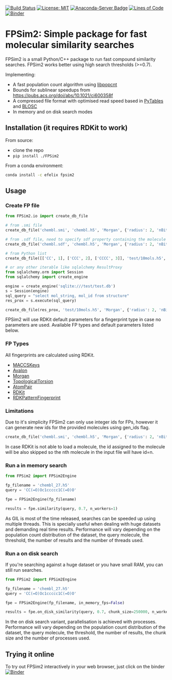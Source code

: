 [![Build Status](https://travis-ci.org/chembl/FPSim2.svg?branch=master)](https://travis-ci.org/chembl/FPSim2)
[![License: MIT](https://img.shields.io/badge/License-MIT-yellow.svg)](https://opensource.org/licenses/MIT)
[![Anaconda-Server Badge](https://anaconda.org/efelix/fpsim2/badges/platforms.svg)](https://anaconda.org/efelix/fpsim2)
[![Lines of Code](https://tokei.rs/b1/github/chembl/FPSim2)](https://github.com/chembl/FPSim2)
[![Binder](http://mybinder.org/badge.svg)](http://beta.mybinder.org/v2/gh/eloyfelix/fpsim2_binder/master?filepath=demo.ipynb)


# FPSim2: Simple package for fast molecular similarity searches

FPSim2 is a small Python/C++ package to run fast compound similarity searches. FPSim2 works better using high search thresholds (>=0.7).

Implementing: 

- A fast population count algorithm using [libpopcnt](https://github.com/kimwalisch/libpopcnt)
- Bounds for sublinear speedups from https://pubs.acs.org/doi/abs/10.1021/ci600358f
- A compressed file format with optimised read speed based in [PyTables](https://www.pytables.org/) and [BLOSC](http://www.blosc.org/pages/blosc-in-depth/)
- In memory and on disk search modes


## Installation (it requires RDKit to work)

From source:

 - clone the repo
 - `pip install ./FPSim2`

From a conda environment:

```bash
conda install -c efelix fpsim2
```

## Usage

### Create FP file

```python
from FPSim2.io import create_db_file

# from .smi file
create_db_file('chembl.smi', 'chembl.h5', 'Morgan', {'radius': 2, 'nBits': 2048})

# from .sdf file, need to specify sdf property containing the molecule id
create_db_file('chembl.sdf', 'chembl.h5', 'Morgan', {'radius': 2, 'nBits': 2048}, mol_id_prop='mol_id')

# from Python list
create_db_file([['CC', 1], ['CCC', 2], ['CCCC', 3]], 'test/10mols.h5', 'Morgan', {'radius': 2, 'nBits': 2048})

# or any other iterable like sqlalchemy ResultProxy 
from sqlalchemy.orm import Session
from sqlalchemy import create_engine

engine = create_engine('sqlite:///test/test.db')
s = Session(engine)
sql_query = "select mol_string, mol_id from structure"
res_prox = s.execute(sql_query)

create_db_file(res_prox, 'test/10mols.h5', 'Morgan', {'radius': 2, 'nBits': 2048})
```

FPSim2 will use RDKit default parameters for a fingerprint type in case no parameters are used. Available FP types and default parameters listed below.

### FP Types

All fingerprints are calculated using RDKit.  

- [MACCSKeys](http://rdkit.org/docs/source/rdkit.Chem.rdMolDescriptors.html#rdkit.Chem.rdMolDescriptors.GetMACCSKeysFingerprint)
- [Avalon](http://rdkit.org/docs/source/rdkit.Avalon.pyAvalonTools.html#rdkit.Avalon.pyAvalonTools.GetAvalonFP)
- [Morgan](http://rdkit.org/docs/source/rdkit.Chem.rdMolDescriptors.html#rdkit.Chem.rdMolDescriptors.GetMorganFingerprintAsBitVect)
- [TopologicalTorsion](http://rdkit.org/docs/source/rdkit.Chem.rdMolDescriptors.html#rdkit.Chem.rdMolDescriptors.GetHashedTopologicalTorsionFingerprintAsBitVect)
- [AtomPair](http://rdkit.org/docs/source/rdkit.Chem.rdMolDescriptors.html#rdkit.Chem.rdMolDescriptors.GetHashedAtomPairFingerprintAsBitVect)
- [RDKit](http://rdkit.org/docs/source/rdkit.Chem.rdmolops.html#rdkit.Chem.rdmolops.RDKFingerprint)
- [RDKPatternFingerprint](http://rdkit.org/docs/source/rdkit.Chem.rdmolops.html#rdkit.Chem.rdmolops.PatternFingerprint)


### Limitations

Due to it's simplicity FPSim2 can only use integer ids for FPs, however it can generate new ids for the provided molecules using gen_ids flag.

```python
create_db_file('chembl.smi', 'chembl.h5', 'Morgan', {'radius': 2, 'nBits': 2048}, gen_ids=True)
```

In case RDKit is not able to load a molecule, the id assigned to the molecule will be also skipped so the nth molecule in the input file will have id=n.

### Run a in memory search

```python
from FPSim2 import FPSim2Engine

fp_filename = 'chembl_27.h5'
query = 'CC(=O)Oc1ccccc1C(=O)O'

fpe = FPSim2Engine(fp_filename)

results = fpe.similarity(query, 0.7, n_workers=1)
```

As GIL is most of the time released, searches can be speeded up using multiple threads. This is specially useful when dealing with huge datasets and demanding real time results. Performance will vary depending on the population count distribution of the dataset, the query molecule, the threshold, the number of results and the number of threads used.

### Run a on disk search

If you're searching against a huge dataset or you have small RAM, you can still run searches.

```python
from FPSim2 import FPSim2Engine

fp_filename = 'chembl_27.h5'
query = 'CC(=O)Oc1ccccc1C(=O)O'

fpe = FPSim2Engine(fp_filename, in_memory_fps=False)

results = fpe.on_disk_similarity(query, 0.7, chunk_size=250000, n_workers=1)
```

In the on disk search variant, parallelisation is achieved with processes. Performance will vary depending on the population count distribution of the dataset, the query molecule, the threshold, the number of results, the chunk size and the number of processes used.

## Trying it online

To try out FPSim2 interactively in your web browser, just click on the binder [![Binder](http://mybinder.org/badge.svg)](http://beta.mybinder.org/v2/gh/eloyfelix/fpsim2_binder/master?filepath=demo.ipynb)

